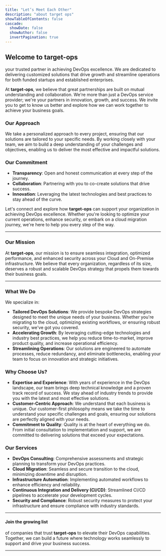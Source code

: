 ```yaml
---
title: "Let’s Meet Each Other"
description: "about target ops"
showTableOfContents: false
cascade:
  showDate: false
  showAuthor: false
  invertPagination: true
---
```


<!-- {{< lead >}}
Let's Meet Each Other
{{< /lead >}} -->

## Welcome to **target-ops**

your trusted partner in achieving DevOps excellence. We are dedicated to delivering customized solutions that drive growth and streamline operations for both funded startups and established enterprises. 

At **target-ops**, we believe that great partnerships are built on mutual understanding and collaboration. We're more than just a DevOps service provider; we're your partners in innovation, growth, and success. We invite you to get to know us better and explore how we can work together to achieve your business goals.

### Our Approach
We take a personalized approach to every project, ensuring that our solutions are tailored to your specific needs. By working closely with your team, we aim to build a deep understanding of your challenges and objectives, enabling us to deliver the most effective and impactful solutions.

### Our Commitment
- **Transparency**: Open and honest communication at every step of the journey.
- **Collaboration**: Partnering with you to co-create solutions that drive success.
- **Innovation**: Leveraging the latest technologies and best practices to stay ahead of the curve.

Let's connect and explore how **target-ops** can support your organization in achieving DevOps excellence. Whether you're looking to optimize your current operations, enhance security, or embark on a cloud migration journey, we're here to help you every step of the way.

---

### Our Mission
At **target-ops**, our mission is to ensure seamless integration, optimized performance, and enhanced security across your Cloud and On-Premise infrastructure. We believe that every organization, regardless of its size, deserves a robust and scalable DevOps strategy that propels them towards their business goals.

---

### What We Do
We specialize in:
- **Tailored DevOps Solutions**: We provide bespoke DevOps strategies designed to meet the unique needs of your business. Whether you're migrating to the cloud, optimizing existing workflows, or ensuring robust security, we've got you covered.
- **Accelerating Growth**: By leveraging cutting-edge technologies and industry best practices, we help you reduce time-to-market, improve product quality, and increase operational efficiency.
- **Streamlining Operations**: Our solutions are engineered to automate processes, reduce redundancy, and eliminate bottlenecks, enabling your team to focus on innovation and strategic initiatives.

### Why Choose Us?
- **Expertise and Experience**: With years of experience in the DevOps landscape, our team brings deep technical knowledge and a proven track record of success. We stay ahead of industry trends to provide you with the latest and most effective solutions.
- **Customer-Centric Approach**: We understand that each business is unique. Our customer-first philosophy means we take the time to understand your specific challenges and goals, ensuring our solutions are perfectly aligned with your needs.
- **Commitment to Quality**: Quality is at the heart of everything we do. From initial consultation to implementation and support, we are committed to delivering solutions that exceed your expectations.

### Our Services
- **DevOps Consulting**: Comprehensive assessments and strategic planning to transform your DevOps practices.
- **Cloud Migration**: Seamless and secure transition to the cloud, minimizing downtime and disruption.
- **Infrastructure Automation**: Implementing automated workflows to enhance efficiency and reliability.
- **Continuous Integration and Delivery (CI/CD)**: Streamlined CI/CD pipelines to accelerate your development cycles.
- **Security and Compliance**: Robust security measures to protect your infrastructure and ensure compliance with industry standards.

---

#### Join the growing list
of companies that trust **target-ops** to elevate their DevOps capabilities. Together, we can build a future where technology works seamlessly to support and drive your business success.

---
